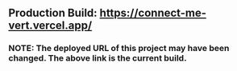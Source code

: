## Production Build: https://connect-me-vert.vercel.app/

### NOTE: The deployed URL of this project may have been changed. The above link is the current build.
